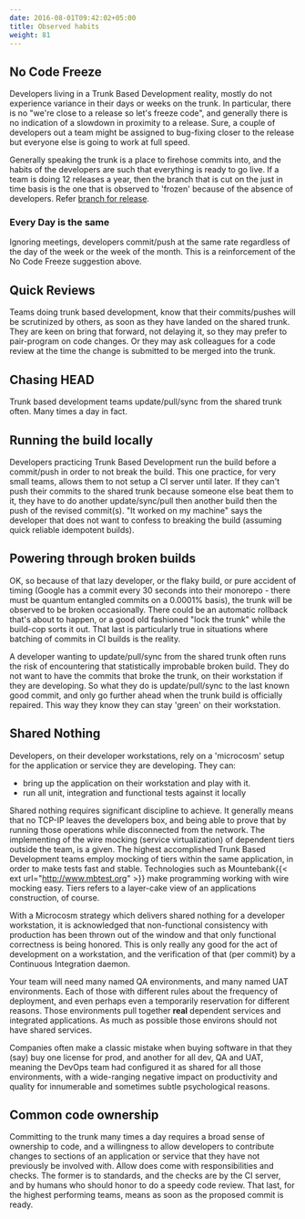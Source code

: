 ```yaml
---
date: 2016-08-01T09:42:02+05:00
title: Observed habits
weight: 81
---
```


## No Code Freeze

Developers living in a Trunk Based Development reality, mostly do not experience variance in their days or weeks on the 
trunk. In particular, there is no "we're close to a release so let's freeze code", and generally there is no indication 
of a slowdown in proximity to a release.  Sure, a couple of developers out a team might be assigned to bug-fixing closer
to the release but everyone else is going to work at full speed. 

Generally speaking the trunk is a place to firehose commits into, and the habits of the developers are such that 
everything is ready to go live. If a team is doing 12 releases a year, then the branch that is cut on the just in time 
basis is the one that is observed to 'frozen' because of the absence of developers. Refer [branch for release](/branch-for-release/).

### Every Day is the same

Ignoring meetings, developers commit/push at the same rate regardless of the day of the week or the week of the month. 
This is a reinforcement of the No Code Freeze suggestion above.

## Quick Reviews

Teams doing trunk based development, know that their commits/pushes will be scrutinized by others, as soon
as they have landed on the shared trunk. They are keen on bring that forward, not delaying it, so they may prefer to 
pair-program on code changes. Or they may ask colleagues for a code review at the time the change is submitted to be 
merged into the trunk.

## Chasing HEAD

Trunk based development teams update/pull/sync from the shared trunk often. Many times a day in fact. 

## Running the build locally

Developers practicing Trunk Based Development run the build before a commit/push in order to not break the build. 
This one practice, for very small teams, allows them to not setup a CI server until later. If they can't push their 
commits to the shared trunk because someone else beat them to it, they have to do another update/sync/pull then
another build then the push of the revised commit(s). "It worked on my machine" says the developer that does not 
want to confess to breaking the build (assuming quick reliable idempotent builds).

## Powering through broken builds

OK, so because of that lazy developer, or the flaky build, or pure accident of timing (Google has a commit every 30 
seconds into their monorepo - there must be quantum entangled commits on a 0.0001% basis), the trunk will be observed 
to be broken occasionally. There could be an automatic rollback that's about to happen, or a good old fashioned "lock 
the trunk" while the build-cop sorts it out. That last is particularly true in situations where batching of commits in 
CI builds is the reality.

A developer wanting to update/pull/sync from the shared trunk often runs the risk of encountering that 
statistically improbable broken build. They do not want to have the commits that broke the trunk, on their workstation
if they are developing. So what they do is update/pull/sync to the last known good commit, and only go further
ahead when the trunk build is officially repaired. This way they know they can stay 'green' on their workstation.

## Shared Nothing

Developers, on their developer workstations, rely on a 'microcosm' setup for the application or service 
they are developing. They can:

* bring up the application on their workstation and play with it. 
* run all unit, integration and functional tests against it locally

Shared nothing requires significant discipline to achieve. It generally means that no TCP-IP leaves the developers 
box, and being able to prove that by running those operations while disconnected from the network.  The 
implementing of the wire mocking (service virtualization) of dependent tiers outside the team, is a given. The highest 
accomplished Trunk Based Development teams employ mocking of tiers within the same application, in order to make 
tests fast and stable. Technologies such as Mountebank{{< ext url="http://www.mbtest.org" >}} make 
programming working with wire mocking easy. Tiers refers to a layer-cake view of an applications construction, of course.

With a Microcosm strategy which delivers shared nothing for a developer workstation, it is acknowledged that 
non-functional consistency with production has been thrown out of the window and that only functional correctness
is being honored.  This is only really any good for the act of development on a workstation, and the verification of 
that (per commit) by a Continuous Integration daemon.  

Your team will need many named QA environments, and many named 
UAT environments. Each of those with different rules about the frequency of deployment, and even perhaps even 
a temporarily reservation for different reasons. Those environments pull together **real** dependent services 
and integrated applications. As much as possible those environs should not have shared services. 

Companies often make a classic mistake when buying software in that they (say) buy one license for prod, and another 
for all dev, QA and UAT, meaning the DevOps team had configured it as shared for all those environments, with a 
wide-ranging negative impact on productivity and quality for innumerable and sometimes subtle psychological reasons.

## Common code ownership

Committing to the trunk many times a day requires a broad sense of ownership to code, and a willingness to allow 
developers to contribute changes to sections of an application or service that they have not previously be involved 
with. Allow does come with responsibilities and checks. The former is to standards, and the checks are by the CI server, 
and by humans who should honor to do a speedy code review. That last, for the highest performing teams, means as soon
as the proposed commit is ready.